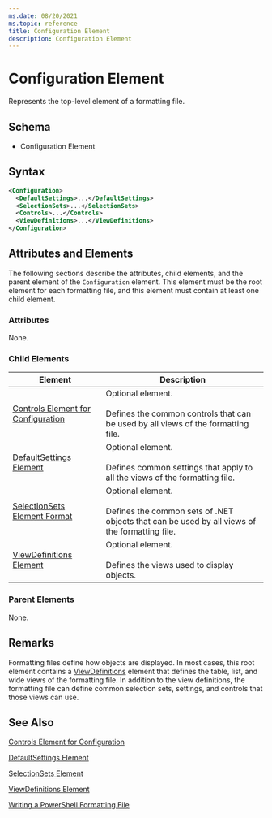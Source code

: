 ```yaml
---
ms.date: 08/20/2021
ms.topic: reference
title: Configuration Element
description: Configuration Element
---
```

# Configuration Element

Represents the top-level element of a formatting file.

## Schema

- Configuration Element

## Syntax

```xml
<Configuration>
  <DefaultSettings>...</DefaultSettings>
  <SelectionSets>...</SelectionSets>
  <Controls>...</Controls>
  <ViewDefinitions>...</ViewDefinitions>
</Configuration>

```

## Attributes and Elements

The following sections describe the attributes, child elements, and the parent element of the
`Configuration` element. This element must be the root element for each formatting file, and this
element must contain at least one child element.

### Attributes

None.

### Child Elements

|Element|Description|
|-------------|-----------------|
|[Controls Element for Configuration](./controls-element-for-configuration-format.md)|Optional element.<br /><br /> Defines the common controls that can be used by all views of the formatting file.|
|[DefaultSettings Element](./defaultsettings-element-format.md)|Optional element.<br /><br /> Defines common settings that apply to all the views of the formatting file.|
|[SelectionSets Element Format](./selectionsets-element-format.md)|Optional element.<br /><br /> Defines the common sets of .NET objects that can be used by all views of the formatting file.|
|[ViewDefinitions Element](./viewdefinitions-element-format.md)|Optional element.<br /><br /> Defines the views used to display objects.|

### Parent Elements

None.

## Remarks

Formatting files define how objects are displayed. In most cases, this root element contains a [ViewDefinitions](./viewdefinitions-element-format.md)
element that defines the table, list, and wide views of the formatting file. In addition to the view
definitions, the formatting file can define common selection sets, settings, and controls that those
views can use.

## See Also

[Controls Element for Configuration](./controls-element-for-configuration-format.md)

[DefaultSettings Element](./defaultsettings-element-format.md)

[SelectionSets Element](./selectionsets-element-format.md)

[ViewDefinitions Element](./viewdefinitions-element-format.md)

[Writing a PowerShell Formatting File](./writing-a-powershell-formatting-file.md)
